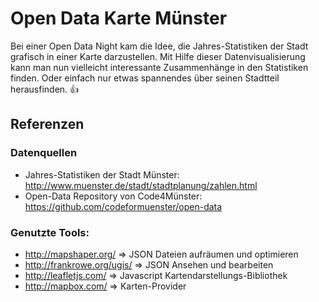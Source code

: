 
# Open Data Karte Münster
Bei einer Open Data Night kam die Idee, die Jahres-Statistiken der Stadt grafisch in einer Karte darzustellen.
Mit Hilfe dieser Datenvisualisierung kann man nun vielleicht interessante Zusammenhänge in den Statistiken finden.
Oder einfach nur etwas spannendes über seinen Stadtteil herausfinden.
:+1: 

## Referenzen
### Datenquellen
- Jahres-Statistiken der Stadt Münster: http://www.muenster.de/stadt/stadtplanung/zahlen.html
- Open-Data Repository von Code4Münster: https://github.com/codeformuenster/open-data

### Genutzte Tools: 
- http://mapshaper.org/ => JSON Dateien aufräumen und optimieren
- http://frankrowe.org/ugis/ => JSON Ansehen und bearbeiten
- http://leafletjs.com/ => Javascript Kartendarstellungs-Bibliothek
- http://mapbox.com/ => Karten-Provider
